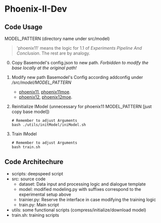 # Phoenix-II-Dev

## Code Usage

MODEL_PATTERN (directory name under src/model)

> 'phoenix11' means the logic for 1.1 of *Experiments Pipeline And Conclusion*. The rest are by analogy.


0. Copy Basemodel's config.json to new path. *Forbidden to modify the base locally at the original path!*
1. Modify new path Basemodel's Config according addconfig under */src/model/MODEL_PATTERN*
    - [phoenix11](/src/model/phoenix11/addconfig.json), [phoenix11moe](/src/model/phoenix11moe/addconfig.json). 
    - [phoenix12](/src/model/phoenix12/addconfig.json), [phoenix12moe](/src/model/phoenix12moe/addconfig.json). 
2. Reinitialize IModel (unnecessary for phoenix11 MODEL_PATTERN [just copy base model])

    ```
    # Remember to adjust Arguments
    bash ./utils/initModel/iniModel.sh 
    ```

3. Train IModel

    ```
    # Remember to adjust Arguments
    bash train.sh 
    ```


## Code Architechure

- scripts: deepspeed script
- src: source code
    - dataset: Data input and processing logic and dialogue template
    - model: modified modeling.py with suffixes correspond to the experimental setup above
    - trainier.py: Reserve the interface in case modifying the training logic
    - train.py: Main script
- utils: some functional scripts (compress/initialize/download model)
- train.sh: training scripts
